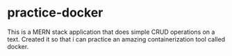 # practice-docker

This is a MERN stack application that does simple CRUD operations on a text.
Created it so that i can practice an amazing containerization tool called docker.

